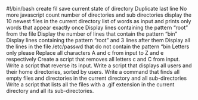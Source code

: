 #!/bin/bash
create fil
save current state of directory
Duplicate last line
No more javascript
count number of directories and sub directories
display the 10 newest files in the current directory
 list of words as input and prints only words that appear exactly once 
Display lines containing the pattern “root” from the file
Display the number of lines that contain the pattern “bin”
Display lines containing the pattern “root” and 3 lines after them
Display all the lines in the file /etc/passwd that do not contain the pattern “bin
Letters only please
Replace all characters A and c from input to Z and e respectively
Create a script that removes all letters c and C from input.
Write a script that reverse its input.
Write a script that displays all users and their home directories, sorted by users.
Write a command that finds all empty files and directories in the current directory and all sub-directories
Write a script that lists all the files with a .gif extension in the current directory and all its sub-directories.                
